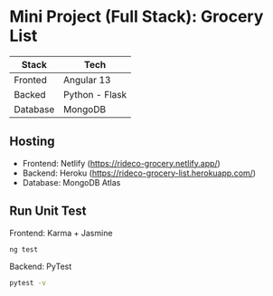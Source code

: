 # Mini Project (Full Stack): Grocery List

| Stack | Tech |
|---|---|
| Fronted  |  Angular 13  |
| Backed |    Python - Flask   |
| Database | MongoDB |

## Hosting

* Frontend: Netlify (<https://rideco-grocery.netlify.app/>)
* Backend: Heroku (<https://rideco-grocery-list.herokuapp.com/>)
* Database: MongoDB Atlas

## Run Unit Test

Frontend: Karma + Jasmine

```sh
ng test
```

Backend: PyTest

```sh
pytest -v
```